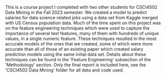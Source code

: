 This is a course project I completed with two other students for CSCI4502 Data Mining in the Fall 2023 semester. We created a model to predict salaries for data science related jobs using a data set from Kaggle merged with US Census population data. Much of the time spent on this project was on the feature engineering techniques which were used to capture the importance of several text features, many of them with hundreds of unique values, in a single numeric feature. These techniques resulted in the most accurate models of the ones that we created, some of which were more accurate than all of those of an existing paper which created salary prediction models using the same initial data set. Details about these techniques can be found in the 'Feature Engineering' subsection of the 'Methodology' section. Only the final report is included here, see the 'CSCI4502 Data Mining' folder for all data and code used.
